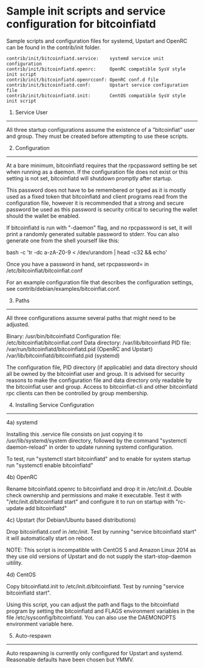 Sample init scripts and service configuration for bitcoinfiatd
==========================================================

Sample scripts and configuration files for systemd, Upstart and OpenRC
can be found in the contrib/init folder.

    contrib/init/bitcoinfiatd.service:    systemd service unit configuration
    contrib/init/bitcoinfiatd.openrc:     OpenRC compatible SysV style init script
    contrib/init/bitcoinfiatd.openrcconf: OpenRC conf.d file
    contrib/init/bitcoinfiatd.conf:       Upstart service configuration file
    contrib/init/bitcoinfiatd.init:       CentOS compatible SysV style init script

1. Service User
---------------------------------

All three startup configurations assume the existence of a "bitcoinfiat" user
and group.  They must be created before attempting to use these scripts.

2. Configuration
---------------------------------

At a bare minimum, bitcoinfiatd requires that the rpcpassword setting be set
when running as a daemon.  If the configuration file does not exist or this
setting is not set, bitcoinfiatd will shutdown promptly after startup.

This password does not have to be remembered or typed as it is mostly used
as a fixed token that bitcoinfiatd and client programs read from the configuration
file, however it is recommended that a strong and secure password be used
as this password is security critical to securing the wallet should the
wallet be enabled.

If bitcoinfiatd is run with "-daemon" flag, and no rpcpassword is set, it will
print a randomly generated suitable password to stderr.  You can also
generate one from the shell yourself like this:

bash -c 'tr -dc a-zA-Z0-9 < /dev/urandom | head -c32 && echo'

Once you have a password in hand, set rpcpassword= in /etc/bitcoinfiat/bitcoinfiat.conf

For an example configuration file that describes the configuration settings,
see contrib/debian/examples/bitcoinfiat.conf.

3. Paths
---------------------------------

All three configurations assume several paths that might need to be adjusted.

Binary:              /usr/bin/bitcoinfiatd
Configuration file:  /etc/bitcoinfiat/bitcoinfiat.conf
Data directory:      /var/lib/bitcoinfiatd
PID file:            /var/run/bitcoinfiatd/bitcoinfiatd.pid (OpenRC and Upstart)
                     /var/lib/bitcoinfiatd/bitcoinfiatd.pid (systemd)

The configuration file, PID directory (if applicable) and data directory
should all be owned by the bitcoinfiat user and group.  It is advised for security
reasons to make the configuration file and data directory only readable by the
bitcoinfiat user and group.  Access to bitcoinfiat-cli and other bitcoinfiatd rpc clients
can then be controlled by group membership.

4. Installing Service Configuration
-----------------------------------

4a) systemd

Installing this .service file consists on just copying it to
/usr/lib/systemd/system directory, followed by the command
"systemctl daemon-reload" in order to update running systemd configuration.

To test, run "systemctl start bitcoinfiatd" and to enable for system startup run
"systemctl enable bitcoinfiatd"

4b) OpenRC

Rename bitcoinfiatd.openrc to bitcoinfiatd and drop it in /etc/init.d.  Double
check ownership and permissions and make it executable.  Test it with
"/etc/init.d/bitcoinfiatd start" and configure it to run on startup with
"rc-update add bitcoinfiatd"

4c) Upstart (for Debian/Ubuntu based distributions)

Drop bitcoinfiatd.conf in /etc/init.  Test by running "service bitcoinfiatd start"
it will automatically start on reboot.

NOTE: This script is incompatible with CentOS 5 and Amazon Linux 2014 as they
use old versions of Upstart and do not supply the start-stop-daemon uitility.

4d) CentOS

Copy bitcoinfiatd.init to /etc/init.d/bitcoinfiatd. Test by running "service bitcoinfiatd start".

Using this script, you can adjust the path and flags to the bitcoinfiatd program by
setting the bitcoinfiatd and FLAGS environment variables in the file
/etc/sysconfig/bitcoinfiatd. You can also use the DAEMONOPTS environment variable here.

5. Auto-respawn
-----------------------------------

Auto respawning is currently only configured for Upstart and systemd.
Reasonable defaults have been chosen but YMMV.
